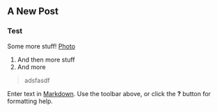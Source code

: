 ## A New Post


### Test
Some more stuff!
[Photo]({{site.baseurl}}/https://developmentseed.org/projects/skynet/)

1. And then more stuff
2. And more

> adsfasdf

Enter text in [Markdown](http://daringfireball.net/projects/markdown/). Use the toolbar above, or click the **?** button for formatting help.
